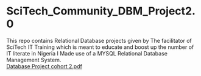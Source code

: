# SciTech_Community_DBM_Project2.0
This repo contains Relational Database projects given by The facilitator of SciTech IT Training which is meant to educate and boost up the number of IT literate in Nigeria
I Made use of a MYSQL Relational Database Management System.  
[Database Project cohort 2.pdf](https://github.com/hassanzuxh/SciTech_Community_DBM_Project2.0/files/13507005/Database.Project.cohort.2.pdf)
